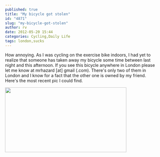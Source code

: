 ```yaml
---
published: true
title: "My bicycle got stolen"
id: "4871"
slug: "my-bicycle-got-stolen"
author: rv
date: 2012-05-20 15:44
categories: Cycling,Daily Life
tags: london,sucks
---
```

How annoying. As I was cycling on the exercise bike indoors, I had yet to realize that someone has taken away my bicycle some time between last night and this afternoon. If you see this bicycle anywhere in London please let me know at mrhazard [at] gmail (.com). There's only two of them in London and I know for a fact that the other one is owned by my friend. Here's the most recent pic I could find.

<a href="https://s3.amazonaws.com/cfwblog/uploads/2012/05/IMG_1270PS.jpg"><img class="aligncenter size-medium wp-image-4873" title="IMG_1270PS_sml" src="https://s3.amazonaws.com/cfwblog/uploads/2012/05/IMG_1270PS_sml-400x214.jpg" alt="" width="400" height="214" /></a>

&nbsp;

&nbsp;

&nbsp;